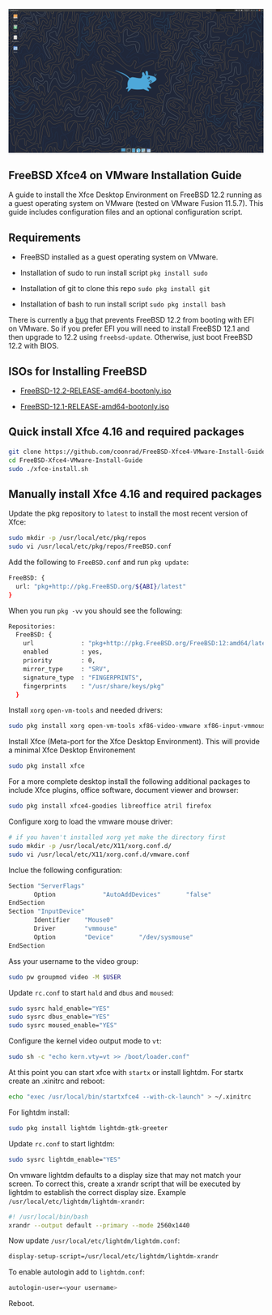 ![xfce4-freebsd.jpg](xfce4-freebsd.jpg)

## FreeBSD Xfce4 on VMware Installation Guide

A guide to install the Xfce Desktop Environment on FreeBSD 12.2 running as a guest operating system on VMware (tested on VMware Fusion 11.5.7). This guide includes configuration files and an optional configuration script.

## Requirements

* FreeBSD installed as a guest operating system on VMware.

* Installation of sudo to run install script `pkg install sudo`

* Installation of git to clone this repo `sudo pkg install git`

* Installation of bash to run install script `sudo pkg install bash`

There is currently a [bug](https://bugs.freebsd.org/bugzilla/show_bug.cgi?id=251866) that prevents FreeBSD 12.2 from booting with EFI on VMware. So if you prefer EFI you will need to install FreeBSD 12.1 and then upgrade to 12.2 using `freebsd-update`. Otherwise, just boot FreeBSD 12.2 with BIOS.

## ISOs for Installing FreeBSD

* [FreeBSD-12.2-RELEASE-amd64-bootonly.iso](https://download.freebsd.org/ftp/releases/amd64/amd64/ISO-IMAGES/12.2/FreeBSD-12.2-RELEASE-amd64-bootonly.iso "FreeBSD-12.2-RELEASE-amd64-bootonly.iso")

* [FreeBSD-12.1-RELEASE-amd64-bootonly.iso](https://download.freebsd.org/ftp/releases/amd64/amd64/ISO-IMAGES/12.1/FreeBSD-12.1-RELEASE-amd64-bootonly.iso "FreeBSD-12.1-RELEASE-amd64-bootonly.iso")

## Quick install Xfce 4.16 and required packages

```bash
git clone https://github.com/coonrad/FreeBSD-Xfce4-VMware-Install-Guide.git
cd FreeBSD-Xfce4-VMware-Install-Guide
sudo ./xfce-install.sh
```

## Manually install Xfce 4.16 and required packages

Update the pkg repository to `latest` to install the most recent version of Xfce:

```bash
sudo mkdir -p /usr/local/etc/pkg/repos
sudo vi /usr/local/etc/pkg/repos/FreeBSD.conf
```

Add the following to `FreeBSD.conf` and run `pkg update`:

```bash
FreeBSD: {
  url: "pkg+http://pkg.FreeBSD.org/${ABI}/latest"
}
```

When you run `pkg -vv` you should see the following:

```bash
Repositories:
  FreeBSD: {
    url             : "pkg+http://pkg.FreeBSD.org/FreeBSD:12:amd64/latest",
    enabled         : yes,
    priority        : 0,
    mirror_type     : "SRV",
    signature_type  : "FINGERPRINTS",
    fingerprints    : "/usr/share/keys/pkg"
  }
```

Install `xorg` `open-vm-tools` and needed drivers:

```bash
sudo pkg install xorg open-vm-tools xf86-video-vmware xf86-input-vmmouse
```

Install Xfce (Meta-port for the Xfce Desktop Environment). This will provide a minimal Xfce Desktop Environement

```bash
sudo pkg install xfce
```

For a more complete desktop install the following additional packages to include Xfce plugins, office software, document viewer and browser:

```bash
sudo pkg install xfce4-goodies libreoffice atril firefox
```

Configure xorg to load the vmware mouse driver:

```bash
# if you haven't installed xorg yet make the directory first
sudo mkdir -p /usr/local/etc/X11/xorg.conf.d/
sudo vi /usr/local/etc/X11/xorg.conf.d/vmware.conf
```

Inclue the following configuration:

```bash
Section "ServerFlags"
       Option             "AutoAddDevices"       "false"
EndSection
Section "InputDevice"
       Identifier    "Mouse0"
       Driver        "vmmouse"
       Option        "Device"       "/dev/sysmouse"
EndSection
```

Ass your username to the video group:

```bash
sudo pw groupmod video -M $USER
```

Update `rc.conf` to start `hald` and `dbus` and `moused`:

```bash
sudo sysrc hald_enable="YES"
sudo sysrc dbus_enable="YES"
sudo sysrc moused_enable="YES"
```

Configure the kernel video output mode to `vt`:

```bash
sudo sh -c "echo kern.vty=vt >> /boot/loader.conf"
```

At this point you can start xfce with `startx` or install lightdm. For startx create an .xinitrc and reboot:

```bash
echo "exec /usr/local/bin/startxfce4 --with-ck-launch" > ~/.xinitrc
```

For lightdm install:

```bash
sudo pkg install lightdm lightdm-gtk-greeter
```

Update `rc.conf` to start lightdm:

```bash
sudo sysrc lightdm_enable="YES"
```

On vmware lightdm defaults to a display size that may not match your screen. To correct this, create a xrandr script that will be executed by lightdm to establish the correct display size. Example `/usr/local/etc/lightdm/lightdm-xrandr`:

```bash
#! /usr/local/bin/bash
xrandr --output default --primary --mode 2560x1440
```

Now update `/usr/local/etc/lightdm/lightdm.conf`:

```bash
display-setup-script=/usr/local/etc/lightdm/lightdm-xrandr
```

To enable autologin add to `lightdm.conf`:

```bash
autologin-user=<your username>
```

Reboot.
